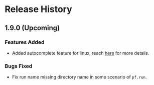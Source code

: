 # Release History

## 1.9.0 (Upcoming)

### Features Added
- Added autocomplete feature for linux, reach [here](https://microsoft.github.io/promptflow/reference/pf-command-reference.html#autocomplete) for more details.

### Bugs Fixed
- Fix run name missing directory name in some scenario of `pf.run`.
